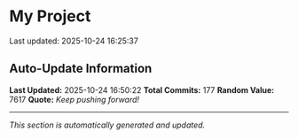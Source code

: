 # My Project


Last updated: 2025-10-24 16:25:37
























































































































































































































































































































































































































































































































































































## Auto-Update Information

**Last Updated:** 2025-10-24 16:50:22
**Total Commits:** 177
**Random Value:** 7617
**Quote:** _Keep pushing forward!_

---
_This section is automatically generated and updated._